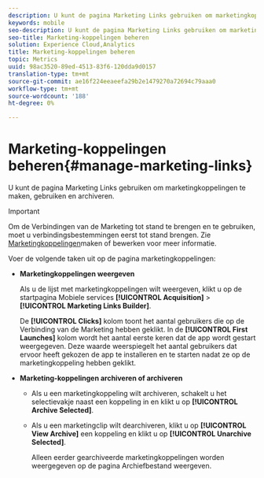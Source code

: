 ```yaml
---
description: U kunt de pagina Marketing Links gebruiken om marketingkoppelingen te maken, te gebruiken en te archiveren.
keywords: mobile
seo-description: U kunt de pagina Marketing Links gebruiken om marketingkoppelingen te maken, te gebruiken en te archiveren.
seo-title: Marketing-koppelingen beheren
solution: Experience Cloud,Analytics
title: Marketing-koppelingen beheren
topic: Metrics
uuid: 98ac3520-89ed-4513-83f6-120dda9d0157
translation-type: tm+mt
source-git-commit: ae16f224eeaeefa29b2e1479270a72694c79aaa0
workflow-type: tm+mt
source-wordcount: '188'
ht-degree: 0%

---
```



# Marketing-koppelingen beheren{#manage-marketing-links}

U kunt de pagina Marketing Links gebruiken om marketingkoppelingen te maken, gebruiken en archiveren.

>[!IMPORTANT]
>
>Om de Verbindingen van de Marketing tot stand te brengen en te gebruiken, moet u verbindingsbestemmingen eerst tot stand brengen. Zie [Marketingkoppelingen](/help/using/acquisition-main/c-marketing-links-builder/t-create-edit-adobe-links/t-create-edit-adobe-links.md)maken of bewerken voor meer informatie.

Voer de volgende taken uit op de pagina marketingkoppelingen:

* **Marketingkoppelingen weergeven**

   Als u de lijst met marketingkoppelingen wilt weergeven, klikt u op de startpagina Mobiele services **[!UICONTROL Acquisition]** > **[!UICONTROL Marketing Links Builder]**.

   De **[!UICONTROL Clicks]** kolom toont het aantal gebruikers die op de Verbinding van de Marketing hebben geklikt. In de **[!UICONTROL First Launches]** kolom wordt het aantal eerste keren dat de app wordt gestart weergegeven. Deze waarde weerspiegelt het aantal gebruikers dat ervoor heeft gekozen de app te installeren en te starten nadat ze op de marketingkoppeling hebben geklikt.

* **Marketing-koppelingen archiveren of archiveren**

   * Als u een marketingkoppeling wilt archiveren, schakelt u het selectievakje naast een koppeling in en klikt u op **[!UICONTROL Archive Selected]**.
   * Als u een marketingclip wilt dearchiveren, klikt u op **[!UICONTROL View Archive]** een koppeling en klikt u op **[!UICONTROL Unarchive Selected]**.

      Alleen eerder gearchiveerde marketingkoppelingen worden weergegeven op de pagina Archiefbestand weergeven.

